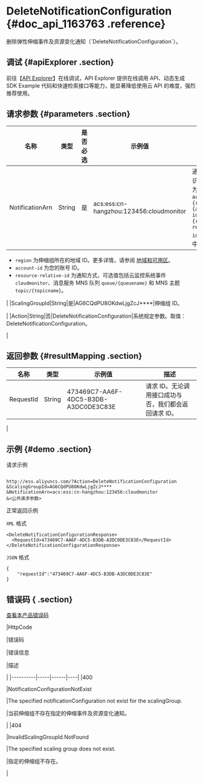 # DeleteNotificationConfiguration {#doc_api_1163763 .reference}

删除弹性伸缩事件及资源变化通知（\`DeleteNotificationConfiguration\`）。

## 调试 {#apiExplorer .section}

前往【[API Explorer](https://api.aliyun.com/#product=Ess&api=DeleteNotificationConfiguration)】在线调试，API Explorer 提供在线调用 API、动态生成 SDK Example 代码和快速检索接口等能力，能显著降低使用云 API 的难度，强烈推荐使用。

## 请求参数 {#parameters .section}

|名称|类型|是否必选|示例值|描述|
|--|--|----|---|--|
|NotificationArn|String|是|acs:ess:cn-hangzhou:123456:cloudmonitor|通知对象标识符。格式为 `acs:ess:{region}:{account-id}:{resource-relative-id}`，其中：

 -   `region` 为伸缩组所在的地域 ID。更多详情，请参阅 [地域和可用区](~~40654~~)。
-   `account-id` 为您的账号 ID。
-   `resource-relative-id` 为通知方式，可选值包括云监控系统事件 `cloudmonitor`、消息服务 MNS 队列 `queue/{queuename}` 和 MNS 主题 `topic/{topicname}`。

 |
|ScalingGroupId|String|是|AG6CQdPU8OKdwLjgZcJ\*\*\*\*|伸缩组 ID。

 |
|Action|String|否|DeleteNotificationConfiguration|系统规定参数。取值：DeleteNotificationConfiguration。

 |

## 返回参数 {#resultMapping .section}

|名称|类型|示例值|描述|
|--|--|---|--|
|RequestId|String|473469C7-AA6F-4DC5-B3DB-A3DC0DE3C83E|请求 ID。无论调用接口成功与否，我们都会返回请求 ID。

 |

## 示例 {#demo .section}

请求示例

``` {#request_demo}

http://ess.aliyuncs.com/?Action=DeleteNotificationConfiguration
&ScalingGroupId=AG6CQdPU8OKdwLjgZcJ****
&NotificationArn=acs:ess:cn-hangzhou:123456:cloudmonitor
&<公共请求参数>

```

正常返回示例

`XML` 格式

``` {#xml_return_success_demo}
<DeleteNotificationConfigurationResponse>
  <RequestId>473469C7-AA6F-4DC5-B3DB-A3DC0DE3C83E</RequestId>
</DeleteNotificationConfigurationResponse>

```

`JSON` 格式

``` {#json_return_success_demo}
{
	"requestId":"473469C7-AA6F-4DC5-B3DB-A3DC0DE3C83E"
}
```

## 错误码 { .section}

[查看本产品错误码](https://error-center.aliyun.com/status/product/Ess)

|HttpCode

|错误码

|错误信息

|描述

|
|----------|-----|------|----|
|400

|NotificationConfigurationNotExist

|The specified notificationConfiguration not exist for the scalingGroup.

|当前伸缩组不存在指定的伸缩事件及资源变化通知。

|
|404

|InvalidScalingGroupId.NotFound

|The specified scaling group does not exist.

|指定的伸缩组不存在。

|

